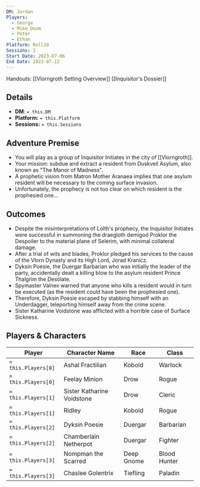 ```yaml
---
DM: Jordan
Players:
  - George
  - Mike Doom
  - Peter
  - Ethan
Platform: Roll20
Sessions: 2
Start Date: 2023-07-06
End Date: 2023-07-12
---
```

Handouts:
[[Vlorngroth Setting Overview]]
[[Inquisitor's Dossier]]

## Details
- **DM**: `= this.DM`
- **Platform:** `= this.Platform`
- **Sessions:** `= this.Sessions`

## Adventure Premise
- You will play as a group of Inquisitor Initiates in the city of [[Vlorngroth]].
- Your mission: subdue and extract a resident from Duskveil Asylum, also known as "The Manor of Madness".
- A prophetic vision from Matron Mother Aranaea implies that one asylum resident will be necessary to the coming surface invasion.
- Unfortunately, the prophecy is not too clear on which resident is the prophesied one…

## Outcomes
- Despite the misinterpretations of Lolth's prophecy, the Inquisitor Initiates were successful in summoning the draegloth demigod Proklor the Despoiler to the material plane of Selerim, with minimal collateral damage.
- After a trial of wits and blades, Proklor pledged his services to the cause of the Vlorn Dynasty and its High Lord, Jorad Kranicz.
- Dyksin Poesie, the Duergar Barbarian who was initially the leader of the party, accidentally dealt a killing blow to the asylum resident Prince Thalgrim the Desolate.
- Spymaster Valnex warned that anyone who kills a resident would in turn be executed (as the resident could have been the prophesied one).
- Therefore, Dyksin Poesie escaped by stabbing himself with an Underdagger, teleporting himself away from the crime scene.
- Sister Katharine Voidstone was afflicted with a horrible case of Surface Sickness.

## Players & Characters
| Player              | Character Name         | Race     | Class        |
| ------------------- | ---------------------- | -------- | ------------ |
| `= this.Players[0]` | Ashal Fractilian       | Kobold   | Warlock      |
| `= this.Players[0]` | Feelay Minion          | Drow     | Rogue        |
| `= this.Players[1]` | Sister Katharine Voidstone | Drow     | Cleric       |
| `= this.Players[1]` | Ridley                 | Kobold   | Rogue        |
| `= this.Players[2]` | Dyksin Poesie          | Duergar  | Barbarian    |
| `= this.Players[2]` | Chamberlain Netherpot  | Duergar  | Fighter      |
| `= this.Players[3]` | Nompman the Scarred    | Deep Gnome | Blood Hunter |
| `= this.Players[3]` | Chaslee Golentrix      | Tiefling | Paladin      |
